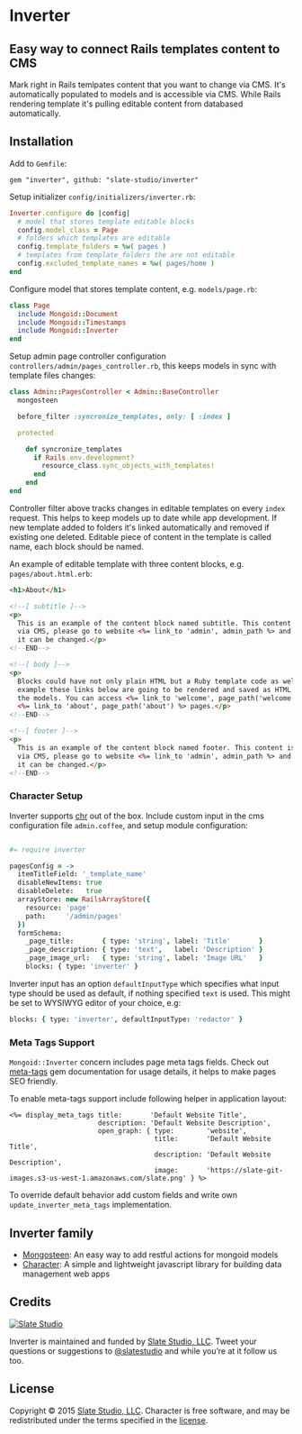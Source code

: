 # Inverter

## Easy way to connect Rails templates content to CMS

Mark right in Rails temlpates content that you want to change via CMS. It's automatically populated to models and is accessible via CMS. While Rails rendering template it's pulling editable content from databased automatically.

## Installation

Add to ```Gemfile```:

    gem "inverter", github: "slate-studio/inverter"

Setup initializer ```config/initializers/inverter.rb```:

  ```ruby
  Inverter.configure do |config|
    # model that stores template editable blocks
    config.model_class = Page
    # folders which templates are editable
    config.template_folders = %w( pages )
    # templates from template_folders the are not editable
    config.excluded_template_names = %w( pages/home )
  end
  ```

Configure model that stores template content, e.g. ```models/page.rb```:

  ```ruby
  class Page
    include Mongoid::Document
    include Mongoid::Timestamps
    include Mongoid::Inverter
  end
  ```

Setup admin page controller configuration ```controllers/admin/pages_controller.rb```, this keeps models in sync with template files changes:

  ```ruby
  class Admin::PagesController < Admin::BaseController
    mongosteen

    before_filter :syncronize_templates, only: [ :index ]

    protected

      def syncronize_templates
        if Rails.env.development?
          resource_class.sync_objects_with_templates!
        end
      end
  end
  ```

Controller filter above tracks changes in editable templates on every ```index``` request. This helps to keep models up to date while app development. If new template added to folders it's linked automatically and removed if existing one deleted. Editable piece of content in the template is called name, each block should be named.

An example of editable template with three content blocks, e.g. ```pages/about.html.erb```:

  ```html
  <h1>About</h1>

  <!--[ subtitle ]-->
  <p>
    This is an example of the content block named subtitle. This content is editable
    via CMS, please go to website <%= link_to 'admin', admin_path %> and check how
    it can be changed.</p>
  <!--END-->

  <!--[ body ]-->
  <p>
    Blocks could have not only plain HTML but a Ruby template code as well. For
    example these links below are going to be rendered and saved as HTML links in
    the models. You can access <%= link_to 'welcome', page_path('welcome') %> &amp;
    <%= link_to 'about', page_path('about') %> pages.</p>
  <!--END-->

  <!--[ footer ]-->
  <p>
    This is an example of the content block named footer. This content is editable
    via CMS, please go to website <%= link_to 'admin', admin_path %> and check how
    it can be changed.</p>
  <!--END-->
  ```

### Character Setup

Inverter supports [chr](https://github.com/slate-studio/chr) out of the box. Include custom input in the cms configuration file ```admin.coffee```, and setup module configuration:

  ```coffeescript

  #= require inverter

  pagesConfig = ->
    itemTitleField: '_template_name'
    disableNewItems: true
    disableDelete:   true
    arrayStore: new RailsArrayStore({
      resource: 'page'
      path:     '/admin/pages'
    })
    formSchema:
      _page_title:       { type: 'string', label: 'Title'       }
      _page_description: { type: 'text',   label: 'Description' }
      _page_image_url:   { type: 'string', label: 'Image URL'   }
      blocks: { type: 'inverter' }
  ```

Inverter input has an option ```defaultInputType``` which specifies what input type should be used as default, if nothing specified ```text``` is used. This might be set to WYSIWYG editor of your choice, e.g:

  ```coffeescript
  blocks: { type: 'inverter', defaultInputType: 'redactor' }
  ```

### Meta Tags Support

```Mongoid::Inverter``` concern includes page meta tags fields. Check out [meta-tags](https://github.com/kpumuk/meta-tags) gem documentation for usage details, it helps to make pages SEO friendly.

To enable meta-tags support include following helper in application layout:

  ```erb
  <%= display_meta_tags title:       'Default Website Title',
                        description: 'Default Website Description',
                        open_graph: { type:        'website',
                                      title:       'Default Website Title',
                                      description: 'Default Website Description',
                                      image:       'https://slate-git-images.s3-us-west-1.amazonaws.com/slate.png' } %>
  ```

To override default behavior add custom fields and write own ```update_inverter_meta_tags``` implementation.

## Inverter family

- [Mongosteen](https://github.com/slate-studio/mongosteen): An easy way to add restful actions for mongoid models
- [Character](https://github.com/slate-studio/chr): A simple and lightweight javascript library for building data management web apps

## Credits

[![Slate Studio](https://slate-git-images.s3-us-west-1.amazonaws.com/slate.png)](http://slatestudio.com)

Inverter is maintained and funded by [Slate Studio, LLC](http://slatestudio.com). Tweet your questions or suggestions to [@slatestudio](https://twitter.com/slatestudio) and while you’re at it follow us too.

## License

Copyright © 2015 [Slate Studio, LLC](http://slatestudio.com). Character is free software, and may be redistributed under the terms specified in the [license](LICENSE.md).